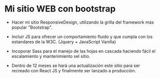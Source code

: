 # Mi sitio WEB con bootstrap 

- Hacer mi sitio ResponsiveDesign, utilizando la grilla del framework más popular "Bootstrap".

- Incluir JS para ofrecer un comportamiento fluido y que cumpla con los estandares de la W3C. (Jquery + JavaScript Vanilla)

- Incoporar Sass para el manejo de las hojas en cascada haciendo fácil el escalamiento y mantenimiento sel sitio.

- Dentro de 12 meses se hará una actualización este sitio para ser recreado con React JS y finalmente ser lanzado a producción.
